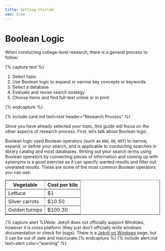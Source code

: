 ```yaml
---
title: Getting Started
nav: true
--- 
```


# Boolean Logic
When conducting college-level research, there is a general process to follow:

{% capture text %}

1. Select topic
2. Use Boolean logic to expand or narrow key concepts or keywords
3. Select a database
4. Evaluate and revise search strategy
5. Choose items and find full-text online or in print

{% endcapture %}

{% include card.md text=text header="Research Process" %}

Since you have already selected your topic, this guide will focus on the other aspects of research process. First, let’s talk about Boolean logic. 

Boolean logic used Boolean operators (such as `AND`, `OR`, `NOT`) to narrow, expand, or define your search, and is applicable to conducting searches in library catalog and most databases. Writing out your search terms using Boolean operators by connecting pieces of information and coming up with synonyms is a good exercise as it can specify wanted results and filter out unrelated results. These are some of the most common Boolean operators you can use:

<html>
<head>
<style>
  
  table.secondcolalignright td:first-child+td {
  text-align: right;
  color: 009900;
  border-color: #000000;
  padding: 0 0.3em;
}
</style>
<TABLE border="1">
  <COLGROUP>
  <COL><COL align="char" char=".">
  <THEAD><TR><TH>Vegetable <TH>Cost per kilo
  <TBODY>
  <TR><TD>Lettuce <TD>$1
  <TR><TD>Silver carrots <TD>$10.50
  <TR><TD>Golden turnips <TD>$100.30
</TABLE>
    

</body>
</html>

{% capture alert %}*Note:* Jekyll does not officially support Windows, however it is cross platform (they just don’t officially write windows documentation or check for bugs).
There is a [Jekyll on Windows](https://jekyllrb.com/docs/windows/#installation) page, but it can be out of date and inaccurate.{% endcapture %}
{% include alert.md text=alert color="warning" %}


